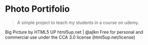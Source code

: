 # Photo Portifolio

> A simple project to teach my students in a course on udemy.

Big Picture by HTML5 UP
html5up.net | @ajlkn
Free for personal and commercial use under the CCA 3.0 license (html5up.net/license)
